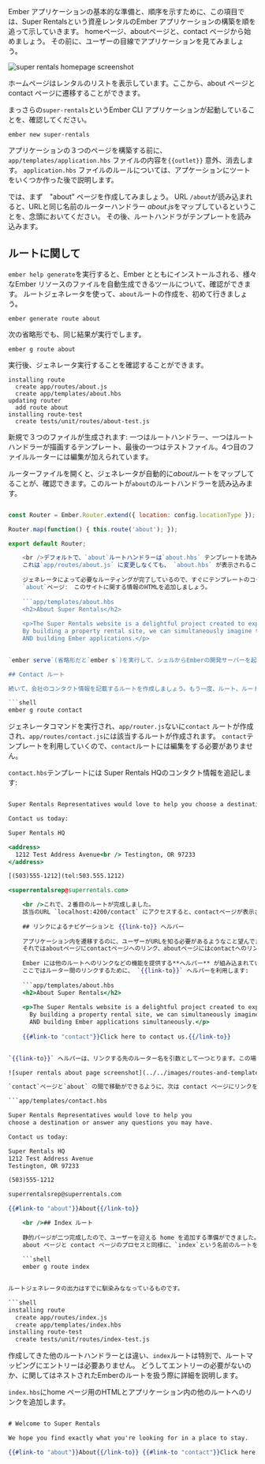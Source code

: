 Ember アプリケーションの基本的な準備と、順序を示すために、この項目では、Super Rentalsという資産レンタルのEmber アプリケーションの構築を順を追って示していきます。 homeページ、aboutページと、contact ページから始めましょう。 その前に、ユーザーの目線でアプリケーションを見てみましょう。

![super rentals homepage screenshot](../../images/routes-and-templates/ember-super-rentals-index.png)

ホームページはレンタルのリストを表示しています。ここから、about ページと contact ページに遷移することができます。

まっさらの`super-rentals`というEmber CLI アプリケーションが起動していることを、確認してください。

```shell
ember new super-rentals
```

アプリケーションの３つのページを構築する前に、 `app/templates/application.hbs` ファイルの内容を`{{outlet}}` 意外、消去します。 `application.hbs` ファイルのルールについては、アプケーションにツートをいくつか作った後で説明します。

では、まず　"about" ページを作成してみましょう。 URL `/about`が読み込まれると、URLと同じ名前のルーターハンドラー *about.js*をマップしているということを、念頭においてください。 その後、ルートハンドラがテンプレートを読み込みます。

## ルートに関して

`ember help generate`を実行すると、Ember とともにインストールされる、様々なEmber リソースのファイルを自動生成できるツールについて、確認ができます。 ルートジェネレータを使って、`about`ルートの作成を、初めて行きましょう。

```shell
ember generate route about
```

次の省略形でも、同じ結果が実行でします。

```shell
ember g route about
```

実行後、ジェネレータ実行することを確認することができます。

```shell
installing route
  create app/routes/about.js
  create app/templates/about.hbs
updating router
  add route about
installing route-test
  create tests/unit/routes/about-test.js
```

新規で３つのファイルが生成されます: 一つはルートハンドラー、一つはルートハンドラーが描画するテンプレート、最後の一つはテストファイル。4つ目のファイルルーターには編集が加えられています。

ルーターファイルを開くと、ジェネレータが自動的に*about*ルートをマップしてることが、確認できます。このルートが`about`のルートハンドラーを読み込みます。

```app/router.js import Ember from 'ember'; import config from './config/environment';

const Router = Ember.Router.extend({ location: config.locationType });

Router.map(function() { this.route('about'); });

export default Router;

    <br />デフォルトで、`about`ルートハンドラーは`about.hbs` テンプレートを読み込みます。
    これは`app/routes/about.js` に変更しなくても、 `about.hbs` が表示されることを意味しています。
    
    ジェネレータによって必要なルーティングが完了しているので、すぐにテンプレートのコーディングが行えます。
    `about`ページ:　このサイトに関する情報のHTMLを追加しましょう。
    
    ```app/templates/about.hbs
    <h2>About Super Rentals</h2>
    
    <p>The Super Rentals website is a delightful project created to explore Ember.
    By building a property rental site, we can simultaneously imagine traveling
    AND building Ember applications.</p>
    

`ember serve`(省略形だと`ember s`)を実行して、シェルからEmberの開発サーバーを起動しましょう、その後ブラウザで`localhost:4200/about`を開くとアプリケーションが確認できます。

## Contact ルート

続いて、会社のコンタクト情報を記載するルートを作成しましょう。もう一度、ルート、ルートハンドラー、テンプレートを自動生成することから始めます。

```shell
ember g route contact
```

ジェネレータコマンドを実行され、`app/router.js`ないに`contact` ルートが作成され、`app/routes/contact.js`には該当するルートが作成されます。 `contact`テンプレートを利用していくので、`contact`ルートには編集をする必要がありません。

`contact.hbs`テンプレートには Super Rentals HQのコンタクト情報を追記します:

```app/templates/contact.hbs 

Super Rentals Representatives would love to help you choose a destination or answer any questions you may have.

Contact us today:

Super Rentals HQ 

<address>
  1212 Test Address Avenue<br /> Testington, OR 97233
</address>

[(503)555-1212](tel:503.555.1212)

<superrentalsrep@superrentals.com>

    <br />これで、２番目のルートが完成しました。
    該当のURL `localhost:4200/contact` にアクセスすると、contactページが表示されます。
    
    ## リンクによるナビゲーションと {{link-to}} ヘルバー
    
    アプリケーション内を遷移するのに、ユーザーがURLを知る必要があるようなこと望んでません、そこで各ページの下部にナビゲーション用のリンクを追加しましょう。
    それではaboutページにcontactページへのリンク、aboutページにはcontactへのリンクを作ります。
    
    Ember には他のルートへのリンクなどの機能を提供する**ヘルパー** が組み込まれています。
    ここではルーター間のリンクするために、 `{{link-to}}` ヘルパーを利用します:
    
    ```app/templates/about.hbs
    <h2>About Super Rentals</h2>
    
    <p>The Super Rentals website is a delightful project created to explore Ember.<br>
      By building a property rental site, we can simultaneously imagine traveling<br>
      AND building Ember applications simultaneously.</p>
    
    {{#link-to "contact"}}Click here to contact us.{{/link-to}}
    

`{{link-to}}` ヘルパーは、リンクする先のルーター名を引数として一つとります。この場合は`contact`がそれにあたります。 about ページを確認するとcontact ページへのリンクが機能していることが確認できます。

![super rentals about page screenshot](../../images/routes-and-templates/ember-super-rentals-about.png)

`contact`ページと`about` の間で移動ができるように、次は contact ページにリンクを追加します。.

```app/templates/contact.hbs 

Super Rentals Representatives would love to help you   
choose a destination or answer any questions you may have.

Contact us today:

Super Rentals HQ  
1212 Test Address Avenue  
Testington, OR 97233 

(503)555-1212

superrentalsrep@superrentals.com

{{#link-to "about"}}About{{/link-to}}

    <br />## Index ルート
    
    静的パージが二つ完成したので、ユーザーを迎える home を追加する準備ができました。
    about ページと contact ページのプロセスと同様に、`index`という名前のルートを生成することから始めます。
    
    ```shell
    ember g route index
    

ルートジェネレータの出力はすでに馴染みななっているものです。

```shell
installing route
  create app/routes/index.js
  create app/templates/index.hbs
installing route-test
  create tests/unit/routes/index-test.js
```

作成してきた他のルートハンドラーとは違い、`index`ルートは特別で、ルートマッピングにエントリーは必要ありません。 どうしてエントリーの必要がないのか、に関してはネストされたEmberのルートを扱う際に詳細を説明します。

`index.hbs`にhome ページ用のHTMLとアプリケーション内の他のルートへのリンクを追加します。

```app/templates/index.hbs 

# Welcome to Super Rentals

We hope you find exactly what you're looking for in a place to stay.

{{#link-to "about"}}About{{/link-to}} {{#link-to "contact"}}Click here to contact us.{{/link-to}} ```